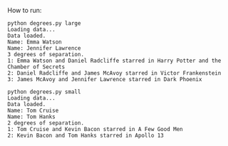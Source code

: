 How to run:
    
    python degrees.py large
    Loading data...
    Data loaded.
    Name: Emma Watson
    Name: Jennifer Lawrence
    3 degrees of separation.
    1: Emma Watson and Daniel Radcliffe starred in Harry Potter and the Chamber of Secrets
    2: Daniel Radcliffe and James McAvoy starred in Victor Frankenstein
    3: James McAvoy and Jennifer Lawrence starred in Dark Phoenix

    python degrees.py small
    Loading data...
    Data loaded.
    Name: Tom Cruise
    Name: Tom Hanks
    2 degrees of separation.
    1: Tom Cruise and Kevin Bacon starred in A Few Good Men
    2: Kevin Bacon and Tom Hanks starred in Apollo 13